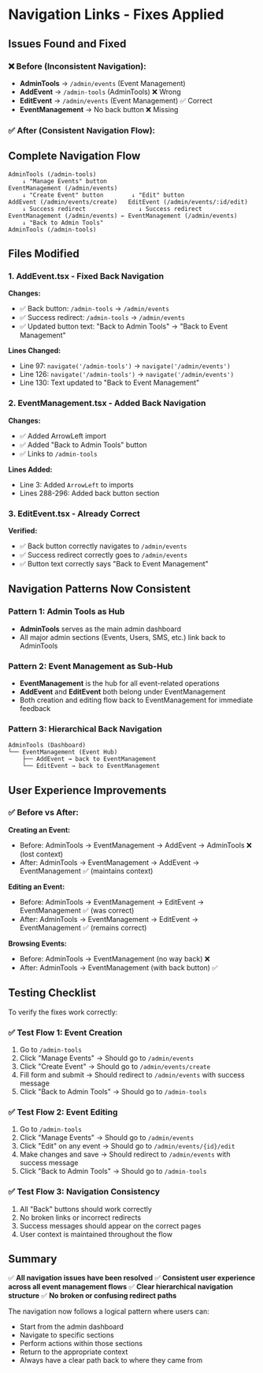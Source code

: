 # Navigation Links - Fixes Applied

## Issues Found and Fixed

### ❌ Before (Inconsistent Navigation):
- **AdminTools** → `/admin/events` (Event Management)
- **AddEvent** → `/admin-tools` (AdminTools) ❌ Wrong
- **EditEvent** → `/admin/events` (Event Management) ✅ Correct
- **EventManagement** → No back button ❌ Missing

### ✅ After (Consistent Navigation Flow):

## Complete Navigation Flow

```
AdminTools (/admin-tools)
    ↓ "Manage Events" button
EventManagement (/admin/events)
    ↓ "Create Event" button        ↓ "Edit" button
AddEvent (/admin/events/create)   EditEvent (/admin/events/:id/edit)
    ↓ Success redirect               ↓ Success redirect
EventManagement (/admin/events) ← EventManagement (/admin/events)
    ↓ "Back to Admin Tools"
AdminTools (/admin-tools)
```

## Files Modified

### 1. **AddEvent.tsx** - Fixed Back Navigation
**Changes:**
- ✅ Back button: `/admin-tools` → `/admin/events`
- ✅ Success redirect: `/admin-tools` → `/admin/events`
- ✅ Updated button text: "Back to Admin Tools" → "Back to Event Management"

**Lines Changed:**
- Line 97: `navigate('/admin-tools')` → `navigate('/admin/events')`
- Line 126: `navigate('/admin-tools')` → `navigate('/admin/events')`
- Line 130: Text updated to "Back to Event Management"

### 2. **EventManagement.tsx** - Added Back Navigation
**Changes:**
- ✅ Added ArrowLeft import
- ✅ Added "Back to Admin Tools" button
- ✅ Links to `/admin-tools`

**Lines Added:**
- Line 3: Added `ArrowLeft` to imports
- Lines 288-296: Added back button section

### 3. **EditEvent.tsx** - Already Correct
**Verified:**
- ✅ Back button correctly navigates to `/admin/events`
- ✅ Success redirect correctly goes to `/admin/events`
- ✅ Button text correctly says "Back to Event Management"

## Navigation Patterns Now Consistent

### Pattern 1: Admin Tools as Hub
- **AdminTools** serves as the main admin dashboard
- All major admin sections (Events, Users, SMS, etc.) link back to AdminTools

### Pattern 2: Event Management as Sub-Hub
- **EventManagement** is the hub for all event-related operations
- **AddEvent** and **EditEvent** both belong under EventManagement
- Both creation and editing flow back to EventManagement for immediate feedback

### Pattern 3: Hierarchical Back Navigation
```
AdminTools (Dashboard)
└── EventManagement (Event Hub)
    ├── AddEvent → back to EventManagement
    └── EditEvent → back to EventManagement
```

## User Experience Improvements

### ✅ Before vs After:

**Creating an Event:**
- Before: AdminTools → EventManagement → AddEvent → AdminTools ❌ (lost context)
- After: AdminTools → EventManagement → AddEvent → EventManagement ✅ (maintains context)

**Editing an Event:**
- Before: AdminTools → EventManagement → EditEvent → EventManagement ✅ (was correct)
- After: AdminTools → EventManagement → EditEvent → EventManagement ✅ (remains correct)

**Browsing Events:**
- Before: AdminTools → EventManagement (no way back) ❌
- After: AdminTools → EventManagement (with back button) ✅

## Testing Checklist

To verify the fixes work correctly:

### ✅ Test Flow 1: Event Creation
1. Go to `/admin-tools`
2. Click "Manage Events" → Should go to `/admin/events`
3. Click "Create Event" → Should go to `/admin/events/create`
4. Fill form and submit → Should redirect to `/admin/events` with success message
5. Click "Back to Admin Tools" → Should go to `/admin-tools`

### ✅ Test Flow 2: Event Editing
1. Go to `/admin-tools`
2. Click "Manage Events" → Should go to `/admin/events`
3. Click "Edit" on any event → Should go to `/admin/events/{id}/edit`
4. Make changes and save → Should redirect to `/admin/events` with success message
5. Click "Back to Admin Tools" → Should go to `/admin-tools`

### ✅ Test Flow 3: Navigation Consistency
1. All "Back" buttons should work correctly
2. No broken links or incorrect redirects
3. Success messages should appear on the correct pages
4. User context is maintained throughout the flow

## Summary

✅ **All navigation issues have been resolved**
✅ **Consistent user experience across all event management flows**
✅ **Clear hierarchical navigation structure**
✅ **No broken or confusing redirect paths**

The navigation now follows a logical pattern where users can:
- Start from the admin dashboard
- Navigate to specific sections
- Perform actions within those sections
- Return to the appropriate context
- Always have a clear path back to where they came from